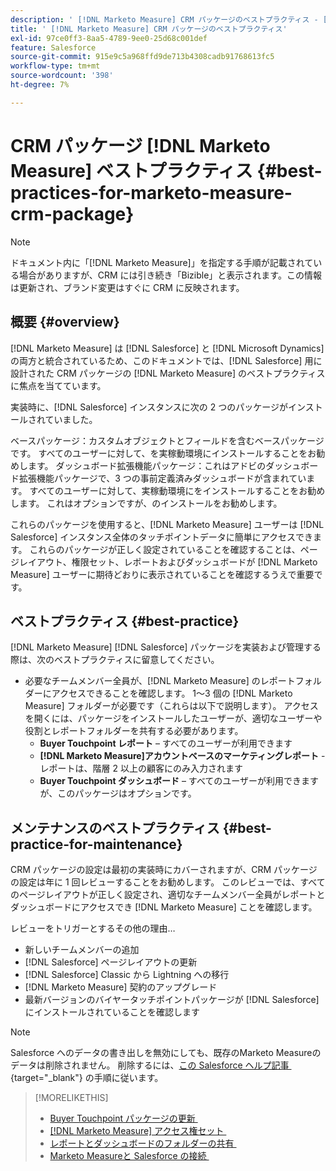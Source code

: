 ```yaml
---
description: ' [!DNL Marketo Measure] CRM パッケージのベストプラクティス - [!DNL Marketo Measure]'
title: ' [!DNL Marketo Measure] CRM パッケージのベストプラクティス'
exl-id: 97ce0ff3-8aa5-4789-9ee0-25d68c001def
feature: Salesforce
source-git-commit: 915e9c5a968ffd9de713b4308cadb91768613fc5
workflow-type: tm+mt
source-wordcount: '398'
ht-degree: 7%

---
```


# CRM パッケージ [!DNL Marketo Measure] ベストプラクティス {#best-practices-for-marketo-measure-crm-package}

>[!NOTE]
>
>ドキュメント内に「[!DNL Marketo Measure]」を指定する手順が記載されている場合がありますが、CRM には引き続き「Bizible」と表示されます。この情報は更新され、ブランド変更はすぐに CRM に反映されます。

## 概要 {#overview}

[!DNL Marketo Measure] は [!DNL Salesforce] と [!DNL Microsoft Dynamics] の両方と統合されているため、このドキュメントでは、[!DNL Salesforce] 用に設計された CRM パッケージの [!DNL Marketo Measure] のベストプラクティスに焦点を当てています。

実装時に、[!DNL Salesforce] インスタンスに次の 2 つのパッケージがインストールされていました。

ベースパッケージ：カスタムオブジェクトとフィールドを含むベースパッケージです。 すべてのユーザーに対して、を実稼動環境にインストールすることをお勧めします。
ダッシュボード拡張機能パッケージ：これはアドビのダッシュボード拡張機能パッケージで、3 つの事前定義済みダッシュボードが含まれています。 すべてのユーザーに対して、実稼動環境にをインストールすることをお勧めします。 これはオプションですが、のインストールをお勧めします。

これらのパッケージを使用すると、[!DNL Marketo Measure] ユーザーは [!DNL Salesforce] インスタンス全体のタッチポイントデータに簡単にアクセスできます。 これらのパッケージが正しく設定されていることを確認することは、ページレイアウト、権限セット、レポートおよびダッシュボードが [!DNL Marketo Measure] ユーザーに期待どおりに表示されていることを確認するうえで重要です。

## ベストプラクティス {#best-practice}

[!DNL Marketo Measure] [!DNL Salesforce] パッケージを実装および管理する際は、次のベストプラクティスに留意してください。

* 必要なチームメンバー全員が、[!DNL Marketo Measure] のレポートフォルダーにアクセスできることを確認します。 1～3 個の [!DNL Marketo Measure] フォルダーが必要です（これらは以下で説明します）。 アクセスを開くには、パッケージをインストールしたユーザーが、適切なユーザーや役割とレポートフォルダーを共有する必要があります。
   * **Buyer Touchpoint レポート** – すべてのユーザーが利用できます
   * **[!DNL Marketo Measure]アカウントベースのマーケティングレポート** - レポートは、階層 2 以上の顧客にのみ入力されます
   * **Buyer Touchpoint ダッシュボード** – すべてのユーザーが利用できますが、このパッケージはオプションです。

## メンテナンスのベストプラクティス {#best-practice-for-maintenance}

CRM パッケージの設定は最初の実装時にカバーされますが、CRM パッケージの設定は年に 1 回レビューすることをお勧めします。 このレビューでは、すべてのページレイアウトが正しく設定され、適切なチームメンバー全員がレポートとダッシュボードにアクセスでき [!DNL Marketo Measure] ことを確認します。

レビューをトリガーとするその他の理由…

* 新しいチームメンバーの追加
* [!DNL Salesforce] ページレイアウトの更新
* [!DNL Salesforce] Classic から Lightning への移行
* [!DNL Marketo Measure] 契約のアップグレード
* 最新バージョンのバイヤータッチポイントパッケージが [!DNL Salesforce] にインストールされていることを確認します

>[!NOTE]
>
>Salesforce へのデータの書き出しを無効にしても、既存のMarketo Measureのデータは削除されません。 削除するには、[&#x200B; この Salesforce ヘルプ記事 &#x200B;](https://help.salesforce.com/s/articleView?language=en_US&id=sf.c360_a_delete_data_stream_records.htm&type=5){target="_blank"} の手順に従います。

>[!MORELIKETHIS]
>
>* [Buyer Touchpoint パッケージの更新 &#x200B;](/help/configuration-and-setup/marketo-measure-and-salesforce/marketo-measure-salesforce-package-installation-and-set-up.md)
>* [[!DNL Marketo Measure]  アクセス権セット &#x200B;](/help/configuration-and-setup/marketo-measure-and-salesforce/marketo-measure-permission-sets.md)
>* [&#x200B; レポートとダッシュボードのフォルダーの共有 &#x200B;](https://help.salesforce.com/s/articleView?language=en_US&id=analytics_share_folder.htm&type=0)
>* [Marketo Measureと Salesforce の接続 &#x200B;](/help/configuration-and-setup/marketo-measure-and-salesforce/connect-marketo-measure-to-salesforce.md)

